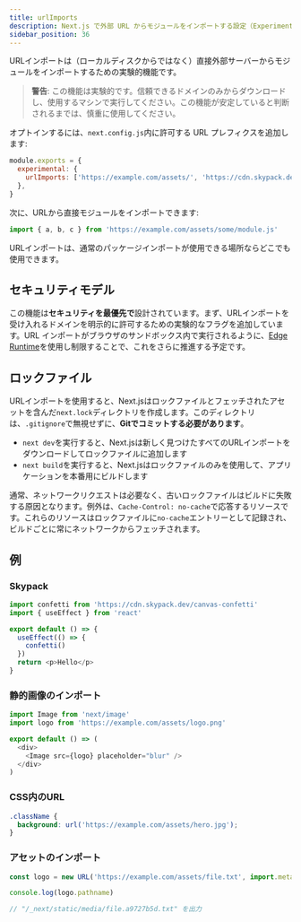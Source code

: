 ```yaml
---
title: urlImports
description: Next.js で外部 URL からモジュールをインポートする設定（Experimental）です。
sidebar_position: 36
---
```


URLインポートは（ローカルディスクからではなく）直接外部サーバーからモジュールをインポートするための実験的機能です。

> **警告**: この機能は実験的です。信頼できるドメインのみからダウンロードし、使用するマシンで実行してください。この機能が安定していると判断されるまでは、慎重に使用してください。

オプトインするには、`next.config.js`内に許可する URL プレフィクスを追加します:

```js title="next.config.js"
module.exports = {
  experimental: {
    urlImports: ['https://example.com/assets/', 'https://cdn.skypack.dev'],
  },
}
```

次に、URLから直接モジュールをインポートできます:

```js
import { a, b, c } from 'https://example.com/assets/some/module.js'
```

URLインポートは、通常のパッケージインポートが使用できる場所ならどこでも使用できます。

## セキュリティモデル

この機能は**セキュリティを最優先で**設計されています。まず、URLインポートを受け入れるドメインを明示的に許可するための実験的なフラグを追加しています。URL インポートがブラウザのサンドボックス内で実行されるように、[Edge Runtime](/docs/app-router/api-reference/edge)を使用し制限することで、これをさらに推進する予定です。

## ロックファイル

URLインポートを使用すると、Next.jsはロックファイルとフェッチされたアセットを含んだ`next.lock`ディレクトリを作成します。このディレクトリは、`.gitignore`で無視せずに、**Gitでコミットする必要があります**。

- `next dev`を実行すると、Next.jsは新しく見つけたすべてのURLインポートをダウンロードしてロックファイルに追加します
- `next build`を実行すると、Next.jsはロックファイルのみを使用して、アプリケーションを本番用にビルドします

通常、ネットワークリクエストは必要なく、古いロックファイルはビルドに失敗する原因となります。例外は、`Cache-Control: no-cache`で応答するリソースです。これらのリソースはロックファイルに`no-cache`エントリーとして記録され、ビルドごとに常にネットワークからフェッチされます。

## 例

### Skypack

```js
import confetti from 'https://cdn.skypack.dev/canvas-confetti'
import { useEffect } from 'react'

export default () => {
  useEffect(() => {
    confetti()
  })
  return <p>Hello</p>
}
```

### 静的画像のインポート

```js
import Image from 'next/image'
import logo from 'https://example.com/assets/logo.png'

export default () => (
  <div>
    <Image src={logo} placeholder="blur" />
  </div>
)
```

### CSS内のURL

```css
.className {
  background: url('https://example.com/assets/hero.jpg');
}
```

### アセットのインポート

```js
const logo = new URL('https://example.com/assets/file.txt', import.meta.url)

console.log(logo.pathname)

// "/_next/static/media/file.a9727b5d.txt" を出力
```
